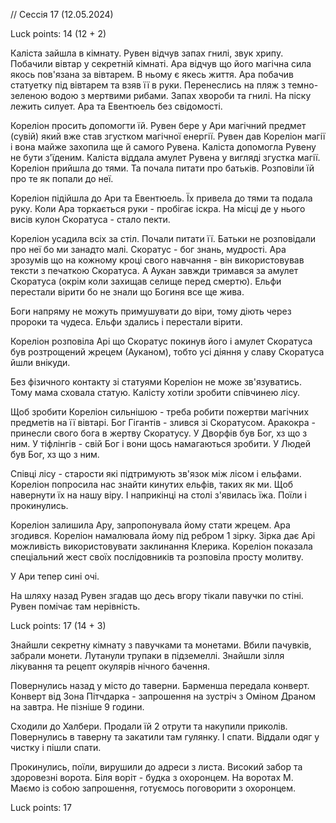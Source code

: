 

// Сессія 17 (12.05.2024)

Luck points: 14 (12 + 2)

Каліста зайшла в кімнату.
Рувен відчув запах гнилі, звук хрипу. Побачили вівтар у секретній кімнаті.
Ара відчув що його магічна сила якось пов'язана за вівтарем. В ньому є якесь життя. Ара побачив статуетку під вівтарем та взяв її в руки.
Перенеслись на пляж з темно-зеленою водою з мертвими рибами. Запах хвороби та гнилі. На піску лежить силует. Ара та Евентюель без свідомості.

Кореліон просить допомогти їй. Рувен бере у Ари магічний предмет (сувій) який вже став згустком магічної енергії.
Рувен дав Кореліон магії і вона майже захопила ще й самого Рувена. Каліста допомогла Рувену не бути з'їденим. Каліста віддала амулет Рувена у вигляді згустка магії. Кореліон прийшла до тями. Та почала питати про батьків. Розповіли їй про те як попали до неї.

Кореліон підійшла до Ари та Евентюель. Їх привела до тями та подала руку.
Коли Ара торкається руки - пробігає іскра. На місці де у нього висів кулон Скоратуса - стало пекти.

Кореліон усадила всіх за стіл. Почали питати її. 
Батьки не розповідали про неї бо ми занадто малі. Скоратус - бог знань, мудрості.
Ара зрозумів що на кожному кроці свого навчання - він використовував тексти з печаткою Скоратуса. А Аукан завжди тримався за амулет Скоратуса (окрім коли захищав селище перед смертю). Ельфи перестали вірити бо не знали що Богиня все ще жива. 

Боги напряму не можуть примушувати до віри, тому діють через пророки та чудеса. 
Ельфи здались і перестали вірити. 

Кореліон розповіла Арі що Скоратус покинув його і амулет Скоратуса був розтрощений жрецем (Ауканом), тобто усі діяння у славу Скоратуса йшли внікуди.

Без фізичного контакту зі статуями Кореліон не може зв'язуватись. Тому мама сховала статую.
Калісту хотіли зробити співчинею лісу.

Щоб зробити Кореліон сильнішою - треба робити пожертви магічних предметів на її вівтарі.
Бог Гігантів - злився зі Скоратусом.
Аракокра - принесли свого бога в жертву Скоратусу.
У Дворфів був Бог, хз що з ним. У тіфлінгів - свій Бог і вони щось намагаються зробити.
У Людей був Бог, хз що з ним.

Співці лісу - старости які підтримують зв'язок між лісом і ельфами.
Кореліон попросила нас знайти кинутих ельфів, таких як ми. Щоб навернути їх на нашу віру.
І наприкінці на столі з'явилась їжа. Поїли і прокинулись.

Кореліон залишила Ару, запропонувала йому стати жрецем. Ара згодився. Кореліон намалювала йому під ребром 1 зірку.
Зірка дає Арі можливість використовувати заклинання Клерика. Кореліон показала спеціальний жест своїх послідовників та розповіла просту молитву.

У Ари тепер сині очі.

На шляху назад Рувен згадав що десь вгору тікали павучки по стіні. Рувен помічає там нерівність.

Luck points: 17 (14 + 3)

Знайшли секретну кімнату з павучками та монетами. Вбили пачувків, забрали монети. Лутанули трупаки в підземеллі.
Знайшли зілля лікування та рецепт окулярів нічного бачення.

Повернулись назад у місто до таверни. Барменша передала конверт. Конверт від Зона Пітчдарка - запрошення на зустріч з Оміном Драном на завтра. Не пізніше 9 години.

Сходили до Халбери. Продали їй 2 отрути та накупили приколів. Повернулись в таверну та закатили там гулянку. І спати.
Віддали одяг у чистку і пішли спати.

Прокинулись, поїли, вирушили до адреси з листа. Високий забор та здоровезні ворота. Біля воріт - будка з охоронцем.
На воротах М. Маємо із собою запрошення, готуємось поговорити з охоронцем.

Luck points: 17
